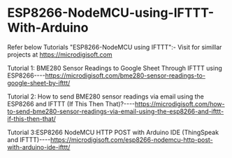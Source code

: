 # ESP8266-NodeMCU-using-IFTTT-With-Arduino

Refer below Tutorials "ESP8266-NodeMCU using IFTTT":- Visit for simillar projects at https://microdigisoft.com

Tutorial 1: BME280 Sensor Readings to Google Sheet Through IFTTT using ESP8266----https://microdigisoft.com/bme280-sensor-readings-to-google-sheet-by-ifttt/

Tutorial 2: How to send BME280 sensor readings via email using the ESP8266 and IFTTT (If This Then That)?----https://microdigisoft.com/how-to-send-bme280-sensor-readings-via-email-using-the-esp8266-and-ifttt-if-this-then-that/

Tutorial 3:ESP8266 NodeMCU HTTP POST with Arduino IDE (ThingSpeak and IFTTT)----https://microdigisoft.com/esp8266-nodemcu-http-post-with-arduino-ide-ifttt/

